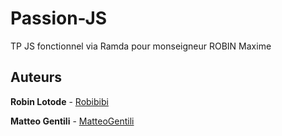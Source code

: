 # Passion-JS
TP JS fonctionnel via Ramda pour monseigneur ROBIN Maxime

## Auteurs

**Robin Lotode** - [Robibibi](https://github.com/Robibibi)

**Matteo Gentili** - [MatteoGentili](https://github.com/MatteoGentili)
